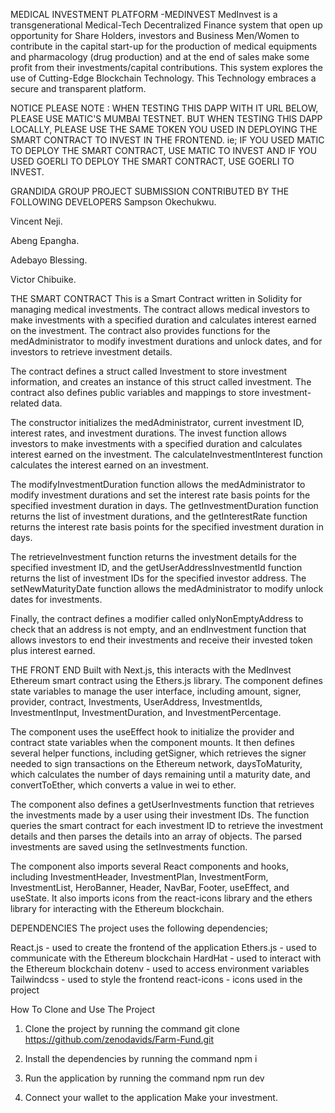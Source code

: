 MEDICAL INVESTMENT PLATFORM -MEDINVEST
MedInvest is a transgenerational Medical-Tech Decentralized Finance system that open up opportunity for Share Holders, investors and Business Men/Women to contribute in the capital start-up for the production of medical equipments and pharmacology (drug production) and at the end of sales make some profit from their investments/capital contributions. This system explores the use of Cutting-Edge Blockchain Technology. This Technology embraces a secure and transparent platform.


NOTICE
PLEASE NOTE : WHEN TESTING THIS DAPP WITH IT URL BELOW, PLEASE USE MATIC'S MUMBAI TESTNET. BUT WHEN TESTING THIS DAPP LOCALLY, PLEASE USE THE SAME TOKEN YOU USED IN DEPLOYING THE SMART CONTRACT TO INVEST IN THE FRONTEND. ie; IF YOU USED MATIC TO DEPLOY THE SMART CONTRACT, USE MATIC TO INVEST AND IF YOU USED GOERLI TO DEPLOY THE SMART CONTRACT, USE GOERLI TO INVEST.

GRANDIDA GROUP PROJECT SUBMISSION CONTRIBUTED BY THE FOLLOWING DEVELOPERS
Sampson Okechukwu.

Vincent Neji.

Abeng Epangha.

Adebayo Blessing.

Victor Chibuike.

THE SMART CONTRACT
This is a Smart Contract written in Solidity for managing medical investments. The contract allows medical investors to make investments with a specified duration and calculates interest earned on the investment. The contract also provides functions for the medAdministrator to modify investment durations and unlock dates, and for investors to retrieve investment details.

The contract defines a struct called Investment to store investment information, and creates an instance of this struct called investment. The contract also defines public variables and mappings to store investment-related data.

The constructor initializes the medAdministrator, current investment ID, interest rates, and investment durations. The invest function allows investors to make investments with a specified duration and calculates interest earned on the investment. The calculateInvestmentInterest function calculates the interest earned on an investment.

The modifyInvestmentDuration function allows the medAdministrator to modify investment durations and set the interest rate basis points for the specified investment duration in days. The getInvestmentDuration function returns the list of investment durations, and the getInterestRate function returns the interest rate basis points for the specified investment duration in days.

The retrieveInvestment function returns the investment details for the specified investment ID, and the getUserAddressInvestmentId function returns the list of investment IDs for the specified investor address. The setNewMaturityDate function allows the medAdministrator to modify unlock dates for investments.

Finally, the contract defines a modifier called onlyNonEmptyAddress to check that an address is not empty, and an endInvestment function that allows investors to end their investments and receive their invested token plus interest earned.


THE FRONT END
Built with Next.js, this interacts with the MedInvest Ethereum smart contract using the Ethers.js library. The component defines state variables to manage the user interface, including amount, signer, provider, contract, Investments, UserAddress, InvestmentIds, InvestmentInput, InvestmentDuration, and InvestmentPercentage.

The component uses the useEffect hook to initialize the provider and contract state variables when the component mounts. It then defines several helper functions, including getSigner, which retrieves the signer needed to sign transactions on the Ethereum network, daysToMaturity, which calculates the number of days remaining until a maturity date, and convertToEther, which converts a value in wei to ether.

The component also defines a getUserInvestments function that retrieves the investments made by a user using their investment IDs. The function queries the smart contract for each investment ID to retrieve the investment details and then parses the details into an array of objects. The parsed investments are saved using the setInvestments function.

The component also imports several React components and hooks, including InvestmentHeader, InvestmentPlan, InvestmentForm, InvestmentList, HeroBanner, Header, NavBar, Footer, useEffect, and useState. It also imports icons from the react-icons library and the ethers library for interacting with the Ethereum blockchain.


DEPENDENCIES
The project uses the following dependencies;

React.js - used to create the frontend of the application
Ethers.js - used to communicate with the Ethereum blockchain
HardHat - used to interact with the Ethereum blockchain
dotenv - used to access environment variables
Tailwindcss - used to style the frontend
react-icons - icons used in the project


How To Clone and Use The Project
1. Clone the project by running the command
 git clone https://github.com/zenodavids/Farm-Fund.git
 
2. Install the dependencies by running the command
 npm i
 
3. Run the application by running the command
 npm run dev
 
4. Connect your wallet to the application
Make your investment.

